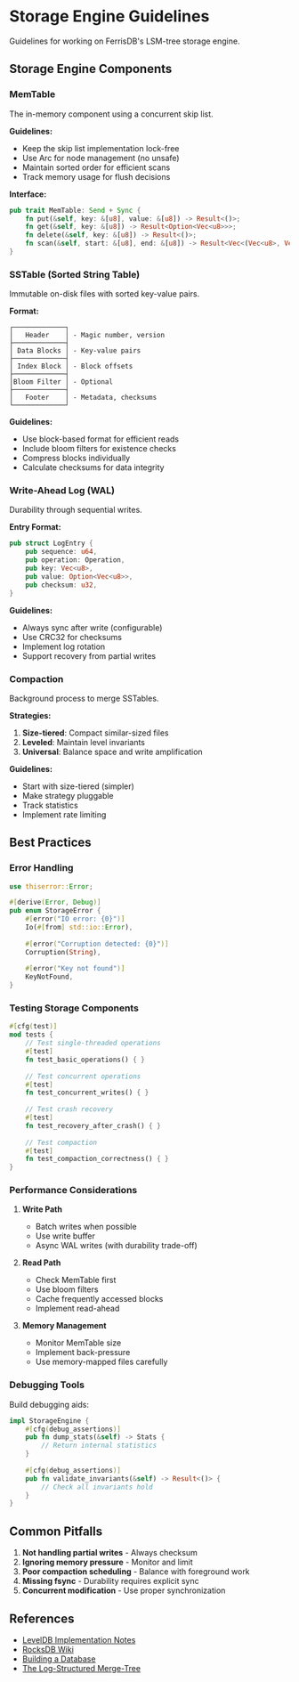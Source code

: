 # Storage Engine Guidelines

Guidelines for working on FerrisDB's LSM-tree storage engine.

## Storage Engine Components

### MemTable

The in-memory component using a concurrent skip list.

**Guidelines:**
- Keep the skip list implementation lock-free
- Use Arc for node management (no unsafe)
- Maintain sorted order for efficient scans
- Track memory usage for flush decisions

**Interface:**
```rust
pub trait MemTable: Send + Sync {
    fn put(&self, key: &[u8], value: &[u8]) -> Result<()>;
    fn get(&self, key: &[u8]) -> Result<Option<Vec<u8>>>;
    fn delete(&self, key: &[u8]) -> Result<()>;
    fn scan(&self, start: &[u8], end: &[u8]) -> Result<Vec<(Vec<u8>, Vec<u8>)>>;
}
```

### SSTable (Sorted String Table)

Immutable on-disk files with sorted key-value pairs.

**Format:**
```
┌─────────────┐
│   Header    │ - Magic number, version
├─────────────┤
│ Data Blocks │ - Key-value pairs
├─────────────┤
│ Index Block │ - Block offsets
├─────────────┤
│Bloom Filter │ - Optional
├─────────────┤
│   Footer    │ - Metadata, checksums
└─────────────┘
```

**Guidelines:**
- Use block-based format for efficient reads
- Include bloom filters for existence checks
- Compress blocks individually
- Calculate checksums for data integrity

### Write-Ahead Log (WAL)

Durability through sequential writes.

**Entry Format:**
```rust
pub struct LogEntry {
    pub sequence: u64,
    pub operation: Operation,
    pub key: Vec<u8>,
    pub value: Option<Vec<u8>>,
    pub checksum: u32,
}
```

**Guidelines:**
- Always sync after write (configurable)
- Use CRC32 for checksums
- Implement log rotation
- Support recovery from partial writes

### Compaction

Background process to merge SSTables.

**Strategies:**
1. **Size-tiered**: Compact similar-sized files
2. **Leveled**: Maintain level invariants
3. **Universal**: Balance space and write amplification

**Guidelines:**
- Start with size-tiered (simpler)
- Make strategy pluggable
- Track statistics
- Implement rate limiting

## Best Practices

### Error Handling

```rust
use thiserror::Error;

#[derive(Error, Debug)]
pub enum StorageError {
    #[error("IO error: {0}")]
    Io(#[from] std::io::Error),
    
    #[error("Corruption detected: {0}")]
    Corruption(String),
    
    #[error("Key not found")]
    KeyNotFound,
}
```

### Testing Storage Components

```rust
#[cfg(test)]
mod tests {
    // Test single-threaded operations
    #[test]
    fn test_basic_operations() { }
    
    // Test concurrent operations
    #[test]
    fn test_concurrent_writes() { }
    
    // Test crash recovery
    #[test]
    fn test_recovery_after_crash() { }
    
    // Test compaction
    #[test]
    fn test_compaction_correctness() { }
}
```

### Performance Considerations

1. **Write Path**
   - Batch writes when possible
   - Use write buffer
   - Async WAL writes (with durability trade-off)

2. **Read Path**
   - Check MemTable first
   - Use bloom filters
   - Cache frequently accessed blocks
   - Implement read-ahead

3. **Memory Management**
   - Monitor MemTable size
   - Implement back-pressure
   - Use memory-mapped files carefully

### Debugging Tools

Build debugging aids:

```rust
impl StorageEngine {
    #[cfg(debug_assertions)]
    pub fn dump_stats(&self) -> Stats {
        // Return internal statistics
    }
    
    #[cfg(debug_assertions)]
    pub fn validate_invariants(&self) -> Result<()> {
        // Check all invariants hold
    }
}
```

## Common Pitfalls

1. **Not handling partial writes** - Always checksum
2. **Ignoring memory pressure** - Monitor and limit
3. **Poor compaction scheduling** - Balance with foreground work
4. **Missing fsync** - Durability requires explicit sync
5. **Concurrent modification** - Use proper synchronization

## References

- [LevelDB Implementation Notes](https://github.com/google/leveldb/blob/main/doc/impl.md)
- [RocksDB Wiki](https://github.com/facebook/rocksdb/wiki)
- [Building a Database](https://cstack.github.io/db_tutorial/)
- [The Log-Structured Merge-Tree](https://www.cs.umb.edu/~poneil/lsmtree.pdf)